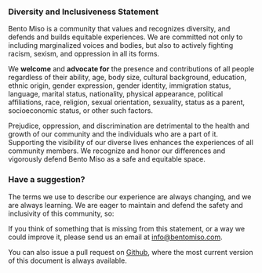 ### Diversity and Inclusiveness Statement

Bento Miso is a community that values and recognizes diversity, and defends and builds equitable experiences. We are committed not only to including marginalized voices and bodies, but also to actively fighting racism, sexism, and oppression in all its forms.

We **welcome** and **advocate for** the presence and contributions of all people regardless of their ability, age, body size, cultural background, education, ethnic origin, gender expression, gender identity, immigration status, language, marital status, nationality, physical appearance, political affiliations, race, religion, sexual orientation, sexuality, status as a parent, socioeconomic status, or other such factors.

Prejudice, oppression, and discrimination are detrimental to the health and growth of our community and the individuals who are a part of it. Supporting the visibility of our diverse lives enhances the experiences of all community members. We recognize and honor our differences and vigorously defend Bento Miso as a safe and equitable space.

### Have a suggestion?

The terms we use to describe our experience are always changing, and we are always learning. We are eager to maintain and defend the safety and inclusivity of this community, so:

If you think of something that is missing from this statement, or a way we could improve it, please send us an email at [info@bentomiso.com][1].

You can also issue a pull request on [Github][2], where the most current version of this document is always available.

[1]:	https://mail.google.com/mail/?view=cm&fs=1&tf=1&to=info@bentomiso.com
[2]:	https://github.com/jennie/miso/blob/master/diversity-statement.markdown
